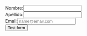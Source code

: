 <form action="" method="post">


<div>
Nombre:<input type='text' name='nombre' />
</div>
<div>
Apellido:<input type='text' name='apellido' />
</div>
<div>
Email:<input type='correo' placeholder='name@email.com' name='correo'/>
</div>
  <input type='submit' value='Test form' />
</form>
